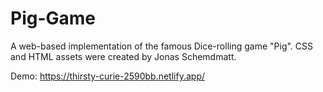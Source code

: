 # Pig-Game
A web-based implementation of the famous Dice-rolling game "Pig". CSS and HTML assets were created by Jonas Schemdmatt.

Demo: https://thirsty-curie-2590bb.netlify.app/
